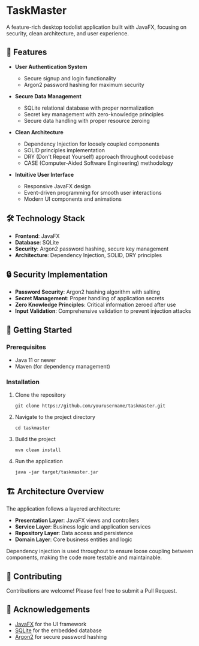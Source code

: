 # TaskMaster

A feature-rich desktop todolist application built with JavaFX, focusing on security, clean architecture, and user experience.

## 📌 Features

- **User Authentication System**
  - Secure signup and login functionality
  - Argon2 password hashing for maximum security

- **Secure Data Management**
  - SQLite relational database with proper normalization
  - Secret key management with zero-knowledge principles
  - Secure data handling with proper resource zeroing

- **Clean Architecture**
  - Dependency Injection for loosely coupled components
  - SOLID principles implementation
  - DRY (Don't Repeat Yourself) approach throughout codebase
  - CASE (Computer-Aided Software Engineering) methodology

- **Intuitive User Interface**
  - Responsive JavaFX design
  - Event-driven programming for smooth user interactions
  - Modern UI components and animations

## 🛠️ Technology Stack

- **Frontend**: JavaFX
- **Database**: SQLite
- **Security**: Argon2 password hashing, secure key management
- **Architecture**: Dependency Injection, SOLID, DRY principles

## 🔒 Security Implementation

- **Password Security**: Argon2 hashing algorithm with salting
- **Secret Management**: Proper handling of application secrets
- **Zero Knowledge Principles**: Critical information zeroed after use
- **Input Validation**: Comprehensive validation to prevent injection attacks

## 🚀 Getting Started

### Prerequisites
- Java 11 or newer
- Maven (for dependency management)

### Installation

1. Clone the repository
   ```
   git clone https://github.com/yourusername/taskmaster.git
   ```

2. Navigate to the project directory
   ```
   cd taskmaster
   ```

3. Build the project
   ```
   mvn clean install
   ```

4. Run the application
   ```
   java -jar target/taskmaster.jar
   ```

## 🏗️ Architecture Overview

The application follows a layered architecture:

- **Presentation Layer**: JavaFX views and controllers
- **Service Layer**: Business logic and application services
- **Repository Layer**: Data access and persistence
- **Domain Layer**: Core business entities and logic

Dependency injection is used throughout to ensure loose coupling between components, making the code more testable and maintainable.

## 🤝 Contributing

Contributions are welcome! Please feel free to submit a Pull Request.

## 🙏 Acknowledgements

- [JavaFX](https://openjfx.io/) for the UI framework
- [SQLite](https://www.sqlite.org/) for the embedded database
- [Argon2](https://github.com/P-H-C/phc-winner-argon2) for secure password hashing
